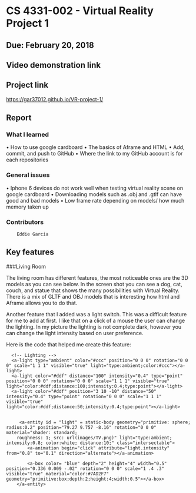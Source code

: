 # CS 4331-002 - Virtual Reality Project 1
## Due: February 20, 2018
## Video demonstration link
## Project link
https://gar37012.github.io/VR-project-1/

## Report
### What I learned
•	How to use google cardboard
•	The basics of Aframe and HTML
•	Add, commit, and push to GitHub
•	Where the link to my GitHub account is for each repositories
### General issues
•	Iphone 6 devices do not work well when testing virtual reality scene on google cardboard
•	Downloading models such as .obj and .gtlf can have good and bad models 
•	Low frame rate depending on models/ how much memory taken up
### Contributors	
        Eddie Garcia
## Key features

###Living Room

The living room has different features, the most noticeable ones are the 3D models as you can see below. In the screen shot you can see a dog, cat, couch, and statue that shows the many possibilities with Virtual Reality. There is a mix of GLTF and OBJ models that is interesting how html and Aframe allows you to do that.
 

Another feature that I added was a light switch. This was a difficult feature for me to add at first. I like that on a click of a mouse the user can change the lighting. In my picture the lighting is not complete dark, however you can change the light intensity based on user preference. 
 
Here is the code that helped me create this feature:

      <!-- Lighting -->
      <a-light type="ambient" color="#ccc" position="0 0 0" rotation="0 0 0" scale="1 1 1" visible="true" light="type:ambient;color:#ccc"></a-light>
      <a-light color="#ddf" distance="100" intensity="0.4" type="point" position="0 0 0" rotation="0 0 0" scale="1 1 1" visible="true" light="color:#ddf;distance:100;intensity:0.4;type:point"></a-light>
      <a-light color="#ddf" position="3 10 -10" distance="50" intensity="0.4" type="point" rotation="0 0 0" scale="1 1 1" visible="true" light="color:#ddf;distance:50;intensity:0.4;type:point"></a-light>

	 
		 <a-entity id = "light" = static-body geometry="primitive: sphere; radius:0.2" position="79.27 9.757 -8.16" rotation="0 0 0" material="shader: standard;
		roughness: 1; src: url(images/TV.png)" light="type:ambient; intensity:0.8; color:white; distance:10;" class="intersectable">
            <a-animation begin="click" attribute="light.intensity" from="0.8" to="0.1" direction="alternate"></a-animation>
			
			<a-box color= "blue" depth="2" height="4" width="0.5" position="0.336 0.009 -.02" rotation="0 0 0" scale="1 .4 .3" visible="true" material="color:#7AD2F7" geometry="primitive:box;depth:2;height:4;width:0.5"></a-box>
        </a-entity>
	  
